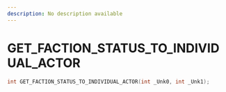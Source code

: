 ```yaml
---
description: No description available 
---
```


# GET_FACTION_STATUS_TO_INDIVIDUAL_ACTOR

```cpp
int GET_FACTION_STATUS_TO_INDIVIDUAL_ACTOR(int _Unk0, int _Unk1);
```